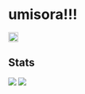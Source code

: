 # umisora!!!
<p align="left">
    <a href="https://github.com/Wawawaongaku">
        <img height="20" src="https://komarev.com/ghpvc?username=Wawawaongaku" />
    </a>
</p>

## Stats
![](http://github-profile-summary-cards.vercel.app/api/cards/repos-per-language?username=Wawawaongaku&theme=gruvbox)
![](http://github-profile-summary-cards.vercel.app/api/cards/most-commit-language?username=Wawawaongaku&theme=gruvbox)
